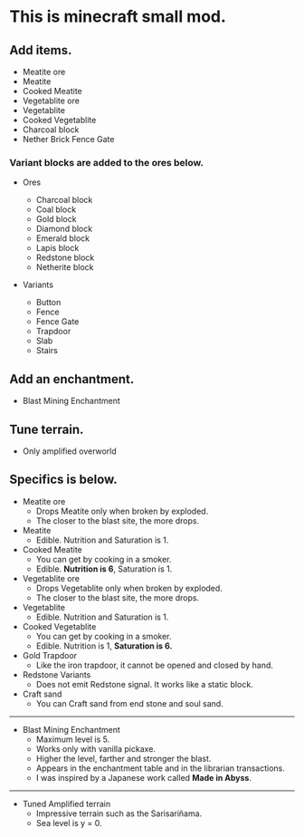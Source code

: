 # This is minecraft small mod.

## Add items.

- Meatite ore
- Meatite
- Cooked Meatite
- Vegetablite ore
- Vegetablite
- Cooked Vegetablite
- Charcoal block
- Nether Brick Fence Gate

### Variant blocks are added to the ores below.

- Ores
    - Charcoal block
    - Coal block
    - Gold block
    - Diamond block
    - Emerald block
    - Lapis block
    - Redstone block
    - Netherite block

- Variants
    - Button
    - Fence
    - Fence Gate
    - Trapdoor
    - Slab
    - Stairs

## Add an enchantment.

- Blast Mining Enchantment

## Tune terrain.

- Only amplified overworld

## Specifics is below.

- Meatite ore
    - Drops Meatite only when broken by exploded.
    - The closer to the blast site, the more drops.
- Meatite
    - Edible. Nutrition and Saturation is 1.
- Cooked Meatite
    - You can get by cooking in a smoker.
    - Edible. **Nutrition is 6**, Saturation is 1.
- Vegetablite ore
    - Drops Vegetablite only when broken by exploded.
    - The closer to the blast site, the more drops.
- Vegetablite
    - Edible. Nutrition and Saturation is 1.
- Cooked Vegetablite
    - You can get by cooking in a smoker.
    - Edible. Nutrition is 1, **Saturation is 6.**
- Gold Trapdoor
    - Like the iron trapdoor, it cannot be opened and closed by hand.
- Redstone Variants
  - Does not emit Redstone signal. It works like a static block.
- Craft sand
  - You can Craft sand from end stone and soul sand.

---

- Blast Mining Enchantment
    - Maximum level is 5.
    - Works only with vanilla pickaxe.
    - Higher the level, farther and stronger the blast.
    - Appears in the enchantment table and in the librarian transactions.
    - I was inspired by a Japanese work called **Made in Abyss**.

---

- Tuned Amplified terrain
    - Impressive terrain such as the Sarisariñama.
    - Sea level is y = 0.